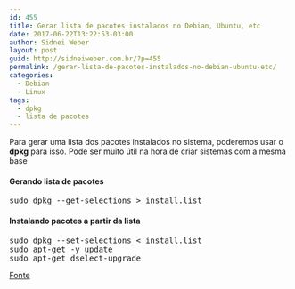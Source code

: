 ```yaml
---
id: 455
title: Gerar lista de pacotes instalados no Debian, Ubuntu, etc
date: 2017-06-22T13:22:53-03:00
author: Sidnei Weber
layout: post
guid: http://sidneiweber.com.br/?p=455
permalink: /gerar-lista-de-pacotes-instalados-no-debian-ubuntu-etc/
categories:
  - Debian
  - Linux
tags:
  - dpkg
  - lista de pacotes
---
```

Para gerar uma lista dos pacotes instalados no sistema, poderemos usar o **dpkg** para isso. Pode ser muito útil na hora de criar sistemas com a mesma base

#### Gerando lista de pacotes

<pre class="lang:sh decode:true ">sudo dpkg --get-selections &gt; install.list</pre>

#### Instalando pacotes a partir da lista

<pre class="lang:sh decode:true ">sudo dpkg --set-selections &lt; install.list
sudo apt-get -y update
sudo apt-get dselect-upgrade</pre>

<a href="http://www.dicas-l.com.br/dicas-l/20161025.php" target="_blank" rel="noopener noreferrer">Fonte</a>